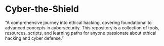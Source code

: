 # Cyber-the-Shield
“A comprehensive journey into ethical hacking, covering foundational to advanced concepts in cybersecurity. This repository is a collection of tools, resources, scripts, and learning paths for anyone passionate about ethical hacking and cyber defense.”
